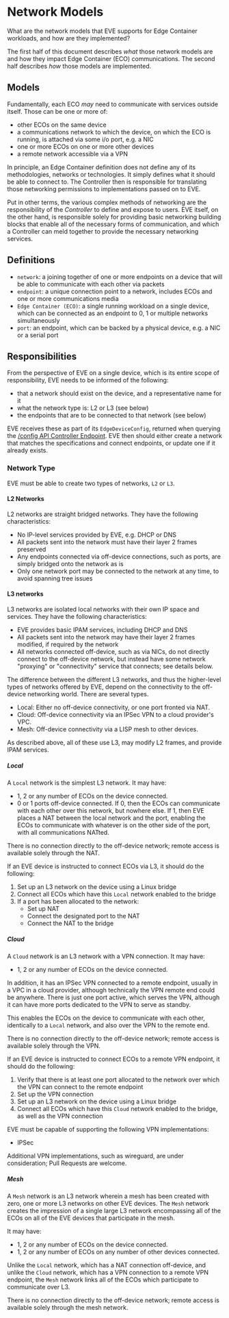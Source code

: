 # Network Models

What are the network models that EVE supports for Edge Container workloads, and how are they implemented?

The first half of this document describes _what_ those network models are and how they impact Edge Container (ECO) communications. The second half describes _how_ those models are implemented.

## Models

Fundamentally, each ECO _may_ need to communicate with services outside itself. Those can be one or more of:

* other ECOs on the same device
* a communications network to which the device, on which the ECO is running, is attached via some i/o port, e.g. a NIC
* one or more ECOs on one or more other devices
* a remote network accessible via a VPN

In principle, an Edge Container definition does not define any of its methodologies, networks or technologies. It simply defines what it should be able to connect to. The Controller then is responsible for translating those networking permissions to implementations passed on to EVE.

Put in other terms, the various complex methods of networking are the responsibility of the _Controller_ to define and expose to users. EVE itself, on the other hand, is responsible solely for providing basic networking building blocks that enable all of the necessary forms of communication, and which a Controller can meld together to provide the necessary networking services.

## Definitions

* `network`: a joining together of one or more endpoints on a device that will be able to communicate with each other via packets
* `endpoint`: a unique connection point to a network, includes ECOs and one or more communications media
* `Edge Container (ECO)`: a single running workload on a single device, which can be connected as an endpoint to 0, 1 or multiple networks simultaneously
* `port`: an endpoint, which can be backed by a physical device, e.g. a NIC or a serial port

## Responsibilities

From the perspective of EVE on a single device, which is its entire scope of responsibility, EVE needs to be informed of the following:

* that a network should exist on the device, and a representative name for it
* what the network type is: L2 or L3 (see below)
* the endpoints that are to be connected to that network (see below)

EVE receives these as part of its `EdgeDeviceConfig`, returned when querying the [/config API Controller Endpoint](../api/README.md#Configuration). EVE then should either create a network that matches the specifications and connect endpoints, or update one if it already exists.

### Network Type

EVE must be able to create two types of networks, `L2` or `L3`.

#### L2 Networks

L2 networks are straight bridged networks. They have the following characteristics:

* No IP-level services provided by EVE, e.g. DHCP or DNS
* All packets sent into the network must have their layer 2 frames preserved
* Any endpoints connected via off-device connections, such as ports, are simply bridged onto the network as is
* Only one network port may be connected to the network at any time, to avoid spanning tree issues

#### L3 networks

L3 networks are isolated local networks with their own IP space and services. They have the following characteristics:

* EVE provides basic IPAM services, including DHCP and DNS
* All packets sent into the network may have their layer 2 frames modified, if required by the network
* All networks connected off-device, such as via NICs, do not directly connect to the off-device network, but instead have some network "proxying" or "connectivity" service that connects; see details below.

The difference between the different L3 networks, and thus the higher-level types of networks offered by EVE, depend on the connectivity to the off-device networking world. There are
several types.

* Local: Either no off-device connectivity, or one port fronted via NAT.
* Cloud: Off-device connectivity via an IPSec VPN to a cloud provider's VPC.
* Mesh: Off-device connectivity via a LISP mesh to other devices.

As described above, all of these use L3, may modify L2 frames, and provide IPAM services.

##### Local

A `Local` network is the simplest L3 network. It may have:

* 1, 2 or any number of ECOs on the device connected.
* 0 or 1 ports off-device connected. If 0, then the ECOs can communicate with each other over this network, but nowhere else. If 1, then EVE places a NAT between the local network and the port, enabling the ECOs to communicate with whatever is on the other side of the port, with all communications NATted.

There is no connection directly to the off-device network; remote access is available solely through the NAT.

If an EVE device is instructed to connect ECOs via L3, it should do the following:

1. Set up an L3 network on the device using a Linux bridge
1. Connect all ECOs which have this `Local` network enabled to the bridge
1. If a port has been allocated to the network:
   * Set up NAT
   * Connect the designated port to the NAT
   * Connect the NAT to the bridge

##### Cloud

A `Cloud` network is an L3 network with a VPN connection. It may have:

* 1, 2 or any number of ECOs on the device connected.

In addition, it has an IPSec VPN connected to a remote endpoint, usually in a VPC in a cloud provider, although technically the VPN remote end could be anywhere. There is
just one port active, which serves the VPN, although it can have more ports dedicated to the VPN to serve as standby.

This enables the ECOs on the device to communicate with each other, identically to a `Local` network, and also over the VPN to the remote end.

There is no connection directly to the off-device network; remote access is available solely through the VPN.

If an EVE device is instructed to connect ECOs to a remote VPN endpoint, it should do the following:

1. Verify that there is at least one port allocated to the network over which the VPN can connect to the remote endpoint
1. Set up the VPN connection
1. Set up an L3 network on the device using a Linux bridge
1. Connect all ECOs which have this `Cloud` network enabled to the bridge, as well as the VPN connection

EVE must be capable of supporting the following VPN implementations:

* IPSec

Additional VPN implementations, such as wireguard, are under consideration; Pull Requests are welcome.


##### Mesh

A `Mesh` network is an L3 network wherein a mesh has been created with zero, one or more L3 networks on other EVE devices. The `Mesh` network creates the
impression of a single large L3 network encompassing all of the ECOs on all of the EVE devices that participate in the mesh.

It may have:

* 1, 2 or any number of ECOs on the device connected.
* 1, 2 or any number of ECOs on any number of other devices connected.

Unlike the `Local` network, which has a NAT connection off-device, and unlike the `Cloud` network, which has a VPN connection to a remote VPN endpoint, the `Mesh` network links all
of the ECOs which participate to communicate over L3.

There is no connection directly to the off-device network; remote access is available solely through the mesh network.
